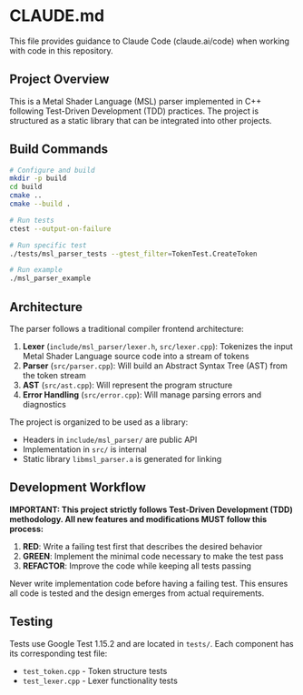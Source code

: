 # CLAUDE.md

This file provides guidance to Claude Code (claude.ai/code) when working with code in this repository.

## Project Overview

This is a Metal Shader Language (MSL) parser implemented in C++ following Test-Driven Development (TDD) practices. The project is structured as a static library that can be integrated into other projects.

## Build Commands

```bash
# Configure and build
mkdir -p build
cd build
cmake ..
cmake --build .

# Run tests
ctest --output-on-failure

# Run specific test
./tests/msl_parser_tests --gtest_filter=TokenTest.CreateToken

# Run example
./msl_parser_example
```

## Architecture

The parser follows a traditional compiler frontend architecture:

1. **Lexer** (`include/msl_parser/lexer.h`, `src/lexer.cpp`): Tokenizes the input Metal Shader Language source code into a stream of tokens
2. **Parser** (`src/parser.cpp`): Will build an Abstract Syntax Tree (AST) from the token stream
3. **AST** (`src/ast.cpp`): Will represent the program structure
4. **Error Handling** (`src/error.cpp`): Will manage parsing errors and diagnostics

The project is organized to be used as a library:
- Headers in `include/msl_parser/` are public API
- Implementation in `src/` is internal
- Static library `libmsl_parser.a` is generated for linking

## Development Workflow

**IMPORTANT: This project strictly follows Test-Driven Development (TDD) methodology. All new features and modifications MUST follow this process:**

1. **RED**: Write a failing test first that describes the desired behavior
2. **GREEN**: Implement the minimal code necessary to make the test pass
3. **REFACTOR**: Improve the code while keeping all tests passing

Never write implementation code before having a failing test. This ensures all code is tested and the design emerges from actual requirements.

## Testing

Tests use Google Test 1.15.2 and are located in `tests/`. Each component has its corresponding test file:
- `test_token.cpp` - Token structure tests
- `test_lexer.cpp` - Lexer functionality tests